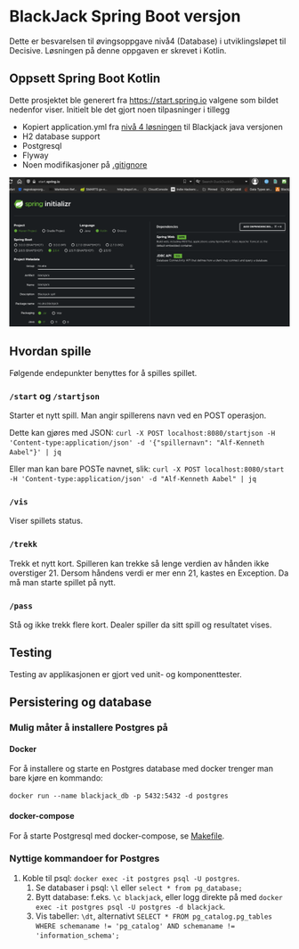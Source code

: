 # BlackJack Spring Boot versjon
Dette er besvarelsen til øvingsoppgave nivå4 (Database) i utviklingsløpet til Decisive.
Løsningen på denne oppgaven er skrevet i Kotlin.

## Oppsett Spring Boot Kotlin 
Dette prosjektet ble generert fra https://start.spring.io valgene som bildet nedenfor viser.
Initielt ble det gjort noen tilpasninger i tillegg
* Kopiert application.yml fra [nivå 4 løsningen](https://github.com/akaabel/blackjack/blob/niva4-simpel/src/main/resources/application.yml)
til Blackjack java versjonen
* H2 database support
* Postgresql
* Flyway
* Noen modifikasjoner på [.gitignore](.gitignore)



![Spring Boot Initializer](./images/SpringBootInitializer.png)


## Hvordan spille
Følgende endepunkter benyttes for å spilles spillet.

### `/start` og `/startjson` 
Starter et nytt spill. Man angir spillerens navn ved en POST operasjon.

Dette kan gjøres med JSON:
`curl -X POST localhost:8080/startjson -H 'Content-type:application/json' -d '{"spillernavn": "Alf-Kenneth Aabel"}' | jq`

Eller man kan bare POSTe navnet, slik:
`curl -X POST localhost:8080/start -H 'Content-type:application/json' -d "Alf-Kenneth Aabel" | jq`

### `/vis`
Viser spillets status.

### `/trekk`
Trekk et nytt kort. Spilleren kan trekke så lenge verdien av hånden ikke overstiger 21.
Dersom håndens verdi er mer enn 21, kastes en Exception. Da må man starte spillet på nytt.

### `/pass`
Stå og ikke trekk flere kort. Dealer spiller da sitt spill og resultatet vises.

## Testing
Testing av applikasjonen er gjort ved unit- og komponenttester.

## Persistering og database

### Mulig måter å installere Postgres på

#### Docker
For å installere og starte en Postgres database med docker trenger man bare kjøre en kommando:

`docker run --name blackjack_db -p 5432:5432 -d postgres`

#### docker-compose
For å starte Postgresql med docker-compose, se [Makefile](./Makefile).

### Nyttige kommandoer for Postgres
1. Koble til psql: `docker exec -it postgres psql -U postgres`.
   1. Se databaser i psql: `\l` eller `select * from pg_database;`
   2. Bytt database: f.eks. `\c blackjack`, eller logg direkte på med `docker exec -it postgres psql -U postgres -d blackjack`. 
   3. Vis tabeller: `\dt`, alternativt `SELECT * FROM pg_catalog.pg_tables WHERE schemaname != 'pg_catalog' AND schemaname != 'information_schema';` 


